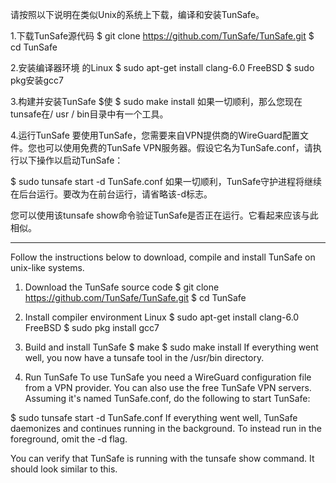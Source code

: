 请按照以下说明在类似Unix的系统上下载，编译和安装TunSafe。

1.下载TunSafe源代码
$ git clone https://github.com/TunSafe/TunSafe.git
$ cd TunSafe

2.安装编译器环境
的Linux
$ sudo apt-get install clang-6.0 
FreeBSD
$ sudo pkg安装gcc7

3.构建并安装TunSafe
$使
$ sudo make install
如果一切顺利，那么您现在tunsafe在/ usr / bin目录中有一个工具。

4.运行TunSafe
要使用TunSafe，您需要来自VPN提供商的WireGuard配置文件。您也可以使用免费的TunSafe VPN服务器。假设它名为TunSafe.conf，请执行以下操作以启动TunSafe：

$ sudo tunsafe start -d TunSafe.conf
如果一切顺利，TunSafe守护进程将继续在后台运行。要改为在前台运行，请省略该-d标志。

您可以使用该tunsafe show命令验证TunSafe是否正在运行。它看起来应该与此相似。


-----------

Follow the instructions below to download, compile and install TunSafe on unix-like systems.

1. Download the TunSafe source code
$ git clone https://github.com/TunSafe/TunSafe.git
$ cd TunSafe

2. Install compiler environment
Linux
$ sudo apt-get install clang-6.0 
FreeBSD
$ sudo pkg install gcc7

3. Build and install TunSafe
$ make
$ sudo make install
If everything went well, you now have a tunsafe tool in the /usr/bin directory.

4. Run TunSafe
To use TunSafe you need a WireGuard configuration file from a VPN provider. You can also use the free TunSafe VPN servers. Assuming it's named TunSafe.conf, do the following to start TunSafe:

$ sudo tunsafe start -d TunSafe.conf
If everything went well, TunSafe daemonizes and continues running in the background. To instead run in the foreground, omit the -d flag.

You can verify that TunSafe is running with the tunsafe show command. It should look similar to this.

